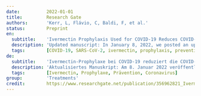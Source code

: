```yaml
---
date:          2022-01-01
title:         Research Gate
authors:       'Kerr, L, Flávio, C, Baldi, F, et al.'
status:        Preprint
en:
  subtitle:    'Ivermectin Prophylaxis Used for COVID-19 Reduces COVID-19 Infection and Mortality Rates: A City-Wide, Prospective Observational Study of 223,128 Subjects Using Propensity Score Matching'
  description: 'Updated manuscript: In January 8, 2022, we posted an updated version of our manuscript, with a few corrections. The most relevant correction was the analysis of the COVID-19 infection rates among ivermectin users and non-users. Third-party, independent analysis was performed on the two datasets used for the present analysis. The detailed description of the employment of the data used is illustrated in Figure 1 of the main manuscript. We also updated the Supplement Appendix 1 in the same date. Changes are highlighted in bold for an easier visualization. || Abstract. Background: Ivermectin has demonstrated different mechanisms of action that potentially protect from both COVID-19 infection and COVID-19-related comorbidities. Based on the studies suggesting efficacy in prophylaxis combined with the known safety profile of ivermectin, a citywide prevention program using ivermectin for COVID-19 was implemented in Itajai, a Southern city in Brazil in the state of Santa Catarina. The objective of this study was to evaluate the impact of regular ivermectin use on subsequent COVID-19 infection and mortality rates. Materials and methods: We analyzed data from a prospective, observational study of the citywide COVID-19 prevention with ivermectin program which occurred between July 2020 to December of 2020 in Itajaí, Brazil. Study design, institutional review board approval, and analysis of registry data occurred after completion of the program. The program consisted of inviting the entire population of Itajaí to a medical visit in order to enroll in the program and to compile baseline, personal, demographic and medical information. In the absence of contraindications, ivermectin was offered as an optional treatment to be taken 2 consecutive days every 15 days at a dose of 0.2mg/kg/day. In cases where a participating citizen of Itajai became ill with COVID-19, they were recommended to not use ivermectin or any other medication in early outpatient treatment. Clinical outcomes of infection, hospitalization, and death were automatically reported and entered into the registry in real time. Study analysis consisted of comparing ivermectin users with non-users using cohorts of infected patients propensity score matched (PSM) by age, sex, and comorbidities. COVID-19 infection and mortality rates were analyzed with and without use of propensity score matching. Results: Of the 223,128 citizens of Itajaí considered for the study, a total of 159,561 subjects were included in the analysis; 113,845 (71.3%) regular ivermectin users and 45,716 (23.3%) non-users. Of these, 4,311 ivermectin users were infected, among which 4,194 from the city of Itajaí (3.7% infection rate) and 3,034 non-users (from Itajaí) were infected (6.6% infection rate), a 44% reduction in COVID-19 infection rate (Risk ratio (RR), 0.56; 95% confidence interval (95%CI), 0.53 – 0.58; p < 0.0001). Using PSM, two cohorts of 3,034 subjects suffering COVID-19 infection were compared. The regular use of ivermectin led to a 68% reduction in COVID-19 mortality [25 (0.8%) versus 79 (2.6%) among ivermectin non-users; risk ratio (RR), 0.32; 95% confidence interval (CI), 0.20 – 0.49; p < 0.0001]. When adjusted for residual variables, reduction in mortality rate was 70% (RR, 0.30; 95%CI 0.19 – 0.46; p < 0.0001). There was a 56% reduction in hospitalization rate (44 versus 99 hospitalizations among ivermectin users and non-users, respectively; RR, 0.44; 95%CI, 0.31 – 0.63; p < 0.0001). After adjustment for residual variables, reduction in hospitalization rate was 67% (RR, 0.33; 95%CI 023 – 0.66; p < 0.0001). Conclusion: In this large, propensity score matched study, regular use of ivermectin as a prophylactic agent was associated with significantly reduced COVID-19 infection, hospitalization, and mortality rates.'
  tags:        [COVID-19, SARS-CoV-2, ivermectin, prophylaxis, prevention, coronavirus]
de:
  subtitle:    'Ivermectin-Prophylaxe bei COVID-19 reduziert die COVID-19-Infektions- und Sterblichkeitsrate: Eine stadtweite, prospektive Beobachtungsstudie an 223.128 Probanden unter Verwendung von Propensity Score Matching'
  description: 'Aktualisiertes Manuskript: Am 8. Januar 2022 veröffentlichten wir eine aktualisierte Version unseres Manuskripts mit einigen Korrekturen. Die wichtigste Korrektur betraf die Analyse der COVID-19-Infektionsraten unter Ivermectin-Anwendern und Nicht-Anwendern. Die beiden Datensätze, die für die vorliegende Analyse verwendet wurden, wurden von unabhängiger Seite analysiert. Die detaillierte Beschreibung der Verwendung der verwendeten Daten ist in Abbildung 1 des Hauptmanuskripts dargestellt. Am gleichen Tag haben wir auch die Beilage Anhang 1 aktualisiert. Die Änderungen sind zur besseren Veranschaulichung fett hervorgehoben. || Zusammenfassung. Hintergrund: Ivermectin hat verschiedene Wirkmechanismen gezeigt, die potenziell sowohl vor einer COVID-19-Infektion als auch vor COVID-19-bedingten Komorbiditäten schützen können. Auf der Grundlage von Studien, die auf eine wirksame Prophylaxe hindeuten, und des bekannten Sicherheitsprofils von Ivermectin wurde in Itajai, einer Stadt im Süden Brasiliens im Bundesstaat Santa Catarina, ein stadtweites Präventionsprogramm mit Ivermectin gegen COVID-19 durchgeführt. Ziel dieser Studie war es, die Auswirkungen der regelmäßigen Anwendung von Ivermectin auf die nachfolgenden COVID-19-Infektions- und Sterblichkeitsraten zu bewerten. Materialien und Methoden: Wir analysierten Daten aus einer prospektiven Beobachtungsstudie zum stadtweiten COVID-19-Präventionsprogramm mit Ivermectin, das zwischen Juli 2020 und Dezember 2020 in Itajaí, Brasilien, durchgeführt wurde. Das Studiendesign, die Genehmigung des institutionellen Prüfungsausschusses und die Analyse der Registerdaten erfolgten nach Abschluss des Programms. Im Rahmen des Programms wurde die gesamte Bevölkerung von Itajaí zu einem Arztbesuch eingeladen, um sich für das Programm anzumelden und die Ausgangsdaten sowie persönliche, demografische und medizinische Informationen zu erheben. Wenn keine Kontraindikationen vorlagen, wurde Ivermectin als optionale Behandlung angeboten, die an zwei aufeinander folgenden Tagen alle 15 Tage in einer Dosis von 0,2 mg/kg/Tag eingenommen werden sollte. In Fällen, in denen ein teilnehmender Bürger aus Itajai an COVID-19 erkrankte, wurde ihm empfohlen, weder Ivermectin noch andere Medikamente in der frühen ambulanten Behandlung zu verwenden. Die klinischen Ergebnisse von Infektionen, Krankenhausaufenthalten und Todesfällen wurden automatisch gemeldet und in Echtzeit in das Register eingegeben. Die Analyse der Studie bestand im Vergleich zwischen Ivermectin-Anwendern und Nicht-Anwendern anhand von Kohorten infizierter Patienten, die nach Alter, Geschlecht und Komorbiditäten nach dem Propensity-Score (PSM) abgeglichen wurden. Die COVID-19-Infektions- und Sterblichkeitsraten wurden mit und ohne Verwendung des Propensity-Score-Matching analysiert. Ergebnisse: Von den 223.128 Einwohnern von Itajaí, die für die Studie in Frage kamen, wurden insgesamt 159.561 Personen in die Analyse einbezogen: 113.845 (71,3 %) regelmäßige Ivermectin-Anwender und 45.716 (23,3 %) Nichtanwender. Davon waren 4.311 Ivermectin-Anwender infiziert, darunter 4.194 aus der Stadt Itajaí (3,7 % Infektionsrate) und 3.034 Nicht-Anwender (aus Itajaí) (6,6 % Infektionsrate), was einer Verringerung der COVID-19-Infektionsrate um 44 % entspricht (Risikoverhältnis (RR), 0,56; 95 % Konfidenzintervall (95%CI), 0,53 - 0,58; p < 0,0001). Mithilfe des PSM wurden zwei Kohorten von 3 034 Personen mit COVID-19-Infektion verglichen. Die regelmäßige Einnahme von Ivermectin führte zu einem Rückgang der COVID-19-Mortalität um 68 % [25 (0,8 %) gegenüber 79 (2,6 %) bei den Ivermectin-Nichtanwendern; Risikoverhältnis (RR), 0,32; 95 % Konfidenzintervall (CI), 0,20 - 0,49; p < 0,0001]. Bereinigt um die übrigen Variablen betrug die Verringerung der Sterblichkeitsrate 70 % (RR, 0,30; 95%CI 0,19 - 0,46; p < 0,0001). Die Hospitalisierungsrate wurde um 56 % gesenkt (44 gegenüber 99 Hospitalisierungen bei Ivermectin-Anwendern bzw. Nicht-Anwendern; RR, 0,44; 95%CI, 0,31 - 0,63; p < 0,0001). Nach Anpassung für die restlichen Variablen betrug die Verringerung der Hospitalisierungsrate 67 % (RR, 0,33; 95%CI 023 - 0,66; p < 0,0001). Schlussfolgerung: In dieser großen, mit dem Propensity Score abgeglichenen Studie war die regelmäßige Anwendung von Ivermectin als prophylaktisches Mittel mit einer signifikant geringeren COVID-19-Infektions-, Hospitalisierungs- und Mortalitätsrate verbunden. Übersetzt mit www.DeepL.com/Translator (kostenlose Version)' 
  tags:        [Ivermectin, Prophylaxe, Prävention, Coronavirus]
group:         'Treatments'
credit:        https://www.researchgate.net/publication/356962821_Ivermectin_Prophylaxis_Used_for_COVID-19_Reduces_COVID-19_Infection_and_Mortality_Rates_A_City-Wide_Prospective_Observational_Study_of_223128_Subjects_Using_Propensity_Score_Matching
---
```


